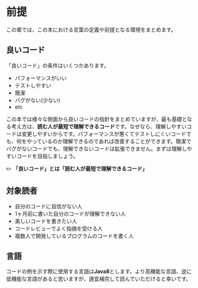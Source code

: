 # 前提
この章では、この本における言葉の定義や前提となる環境をまとめます。

## 良いコード
「良いコード」の条件はいくつかあります。
- パフォーマンスがいい
- テストしやすい
- 簡潔
- バグがない(少ない)
- etc

この本では様々な側面から良いコードの指針をまとめていますが、最も基礎となる考え方は、**読む人が最短で理解できるコード**です。なぜなら、理解しやすいコードは変更しやすいからです。パフォーマンスが悪くてテストしにくいコードでも、何をやっているのか理解できるのであれば改善することができます。簡潔でバグがないコードでも、理解できないコードは拡張できません。まずは理解しやすいコードを目指しましょう。

:pencil2: **「良いコード」とは「読む人が最短で理解できるコード」**

## 対象読者
- 自分のコードに自信がない人
- 1ヶ月前に書いた自分のコードが理解できない人
- 美しいコードを書きたい人
- コードレビューでよく指摘を受ける人
- 複数人で開発しているプログラムのコードを書く人

## 言語
コードの例を示す際に使用する言語は**Java8**とします。より高機能な言語、逆に低機能な言語があると思いますが、適宜補完して読んでいただけると幸いです。
